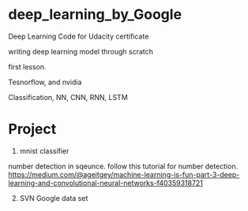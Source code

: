 # deep_learning_by_Google
Deep Learning Code for Udacity certificate 

writing deep learning model through scratch

first lesson.

Tesnorflow, and nvidia

Classification, NN, CNN, RNN, LSTM

# Project
1. mnist classifier

number detection in sqeunce. follow this tutorial for number detection.
https://medium.com/@ageitgey/machine-learning-is-fun-part-3-deep-learning-and-convolutional-neural-networks-f40359318721

2. SVN Google data set
